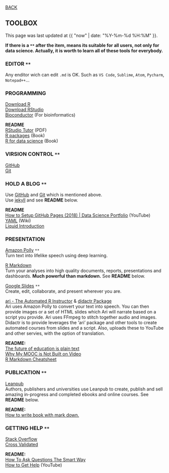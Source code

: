 [BACK](../)

## TOOLBOX
This page was last updated at {{ "now" | date: "%Y-%m-%d %H:%M" }}.
<br>

**If there is a `**` after the item, means its suitable for all users, not only for data science. Actually, it is worth to learn all of these tools for everybody.**  

### EDITOR `**`  
Any enditor wich can edit `.md` is OK. Such as `VS Code`, `Sublime`, `Atom`, `Pycharm`, `Notepad++`...  

### PROGRAMMING
[Download R](https://cran.r-project.org/)  
[Download RStudio](https://www.rstudio.com/products/rstudio/download/)  
[Bioconductor](https://www.bioconductor.org/) (For bioinformatics)  

**README**  
[RStudio Tutor](https://github.com/rstudio/cheatsheets/raw/master/rstudio-ide.pdf) (PDF)  
[R packages](http://r-pkgs.had.co.nz/) (Book)  
[R for data science](https://r4ds.had.co.nz/) (Book)

### VIRSION CONTROL `**`
[GitHub](https://github.com/)  
[Git](https://git-scm.com/download)  

### HOLD A BLOG `**`
Use [GitHub](https://github.com/) and [Git](https://git-scm.com/download) which is mentioned above.  
Use [jekyll](https://jekyllrb.com/) and see **README** below.

**README**  
[How to Setup GitHub Pages (2018) | Data Science Portfolio](https://www.youtube.com/watch?v=qWrcgHwSG8M&t=329s) (YouTube)    
[YAML](https://en.wikipedia.org/wiki/YAML) (Wiki)   
[Liquid Introduction](https://shopify.github.io/liquid/basics/introduction/)

### PRESENTATION
[Amazon Polly](https://aws.amazon.com/polly/) `**`  
Turn text into lifelike speech using deep learning.  
 
[R Markdown](https://rmarkdown.rstudio.com/)  
Turn your analyses into high quality documents, reports, presentations and dashboards. **Much powerful than markdown.**  See **README** below.

[Google Slides](https://www.google.com/slides/about/) `**`    
Create, edit, collaborate, and present wherever you are.  

[ari - The Automated R Instructor](https://www.coursera.org/learn/data-scientists-tools/lecture/enUSz/why-automated-videos) & [didactr Package](https://github.com/muschellij2/didactr)   
Ari uses Amazon Polly to convert your text into speech. You can then provide images or a set of HTML slides which Ari will narrate based on a script you provide. Ari uses FFmpeg to stitch together audio and images.  
Didactr is to provide leverages the ‘ari’ package and other tools to create automated courses from slides and a script. Also, uploads these to YouTube and other servies, with the option of translation.  

**README:**  
[The future of education is plain text](https://simplystatistics.org/2017/06/13/the-future-of-education-is-plain-text/)  
[Why My MOOC is Not Built on Video](https://www.class-central.com/report/why-my-mooc-is-not-built-on-video/)  
[R Markdown Cheatsheet](http://www.rstudio.com/wp-content/uploads/2016/03/rmarkdown-cheatsheet-2.0.pdf)  

### PUBLICATION `**`
[Leanpub](https://leanpub.com/)  
Authors, publishers and universities use Leanpub to create, publish and sell amazing in-progress and completed ebooks and online courses. See **README** below. 

**README:**  
[How to write book with mark down.](https://leanpub.com/markua/read#leanpub-auto-quizzes-and-exercises)  

### GETTING HELP `**`
[Stack Overflow](https://stackoverflow.com/)  
[Cross Validated](https://stats.stackexchange.com/)  

**README:**  
[How To Ask Questions The Smart Way](http://www.catb.org/esr/faqs/smart-questions.html)  
[How to Get Help](https://www.youtube.com/watch?v=ZFaWxxzouCY&feature=youtu.be) (YouTube)  






